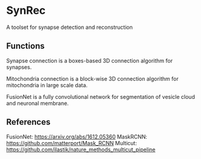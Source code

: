 # SynRec
A toolset for synapse detection and reconstruction
## Functions
Synapse connection is a boxes-based 3D connection algorithm for synapses.

Mitochondria connection is a block-wise 3D connection algorithm for mitochondria in large scale data.

FusionNet is a fully convolutional network for segmentation of vesicle cloud and neuronal membrane.
## References

FusionNet: https://arxiv.org/abs/1612.05360
MaskRCNN: https://github.com/matterport/Mask_RCNN
Multicut: https://github.com/ilastik/nature_methods_multicut_pipeline
